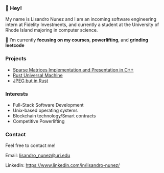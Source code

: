 ### 👋 Hey!
My name is Lisandro Nunez and I am an incoming software engineering intern at Fidelity Investments, and currently a student at the University of Rhode Island majoring in computer science.

🎯 I’m currently <b>focusing on my courses</b>, <b>powerlifting</b>, and <b>grinding leetcode</b>

<!-- #### Visit My Website! https:://www.lisandro.dev/ -->

### Projects
- [Sparse Matrices Implementation and Presentation in C++](https://github.com/fherchuk/CSC212-Final-Project)
- [Rust Universal Machine](https://github.com/bluelisandro/Rust-Universal-Machine)
- [JPEG but in Rust](https://github.com/bluelisandro/rpeg)

### Interests
- Full-Stack Software Development
- Unix-based operating systems
- Blockchain technology/Smart contracts
- Competitive Powerlifting

### Contact
Feel free to contact me!  

Email: lisandro_nunez@uri.edu 

LinkedIn: https://www.linkedin.com/in/lisandro-nunez/

<!--
Here are some ideas to get you started:

- 🔭 I’m currently working on ...
- 🌱 I’m currently learning ...
- 👯 I’m looking to collaborate on ...
- 🤔 I’m looking for help with ...
- 💬 Ask me about ...
- 📫 How to reach me: ...
- 😄 Pronouns: ...
- ⚡ Fun fact: ...
-->


<!--
**bluelisandro/bluelisandro** is a ✨ _special_ ✨ repository because its `README.md` (this file) appears on your GitHub profile.

Here are some ideas to get you started:

- 🔭 I’m currently working on ...
- 🌱 I’m currently learning ...
- 👯 I’m looking to collaborate on ...
- 🤔 I’m looking for help with ...
- 💬 Ask me about ...
- 📫 How to reach me: ...
- 😄 Pronouns: ...
- ⚡ Fun fact: ...
-->

